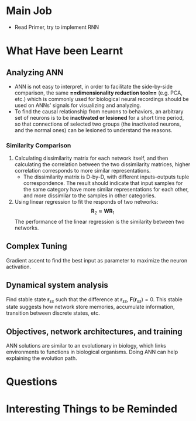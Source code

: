 # Main Job
- Read Primer, try to implement RNN

# What Have been Learnt
## Analyzing ANN
- ANN is not easy to interpret, in order to facilitate the side-by-side comparison, the same **==dimensionality reduction tool==** (e.g. PCA, etc.) which is commonly used for biological neural recordings should be used on ANNs' signals for visualizing and analyzing.
- To find the causal relationship from neurons to behaviors, an arbitrary set of neurons is to be **inactivated or lesioned** for a short time period, so that connections of selected two groups (the inactivated neurons, and the normal ones) can be lesioned to understand the reasons.

### Similarity Comparison
1. Calculating dissimilarity matrix for each network itself, and then calculating the correlation between the two dissimilarity matrices, higher correlation corresponds to more similar representations.
	- The dissimilarity matrix is D-by-D, with different inputs-outputs tuple correspondence. The result should indicate that input samples for the same category have more similar representations for each other, and more dissimilar to the samples in other categories.
2. Using linear regression to fit the responds of two networks:$$\mathbf{R}_2 \approx \mathbf{WR}_1 $$The performance of the linear regression is the similarity between two networks.
## Complex Tuning
Gradient ascent to find the best input as parameter to maximize the neuron activation.

## Dynamical system analysis
Find stable state $\mathbf{r}_{ss}$ such that the difference at $\mathbf{r}_{ss}$, $\mathbf{F}(\mathbf{r}_{ss})=0$. This stable state suggests how network store memories, accumulate information, transition between discrete states, etc.

## Objectives, network architectures, and training
ANN solutions are similar to an evolutionary in biology, which links environments to functions in biological organisms.
Doing ANN can help explaining the evolution path.

# Questions


# Interesting Things to be Reminded



[^1]:footnote here.
